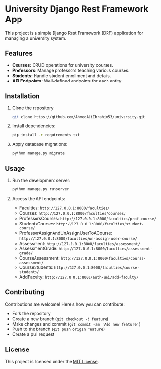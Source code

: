 # University Django Rest Framework App

This project is a simple Django Rest Framework (DRF) application for managing a university system.

## Features

- **Courses:** CRUD operations for university courses.
- **Professors:** Manage professors teaching various courses.
- **Students:** Handle student enrollment and details.
- **API Endpoints:** Well-defined endpoints for each entity.

## Installation

1. Clone the repository:
    ```bash
    git clone https://github.com/AhmedAliIbrahim53/university.git
    ```

2. Install dependencies:
    ```bash
    pip install -r requirements.txt
    ```

3. Apply database migrations:
    ```bash
    python manage.py migrate
    ```

## Usage

1. Run the development server:
    ```bash
    python manage.py runserver
    ```

2. Access the API endpoints:
   - Faculties: `http://127.0.0.1:8000/faculties/`
   - Courses: `http://127.0.0.1:8000/faculties/courses/`
   - ProfessorsCourses: `http://127.0.0.1:8000/faculties/prof-course/`
   - StudentsCourses: `http://127.0.0.1:8000/faculties/student-course/`
   - ProfessorAssignAndUnAssignUserToACourse: `http://127.0.0.1:8000/faculties/un-assign-user-course/`
   - Assessment: `http://127.0.0.1:8000/faculties/assessment/`
   - AssessmentGrade: `http://127.0.0.1:8000/faculties/assessment-grade/`
   - CourseAssessment: `http://127.0.0.1:8000/faculties/course-assessment/`
   - CourseStudents: `http://127.0.0.1:8000/faculties/course-students/`
   - AddFaculty: `http://127.0.0.1:8000/auth-uni/add-faculty/`

## Contributing

Contributions are welcome! Here's how you can contribute:
- Fork the repository
- Create a new branch (`git checkout -b feature`)
- Make changes and commit (`git commit -am 'Add new feature'`)
- Push to the branch (`git push origin feature`)
- Create a pull request

## License

This project is licensed under the [MIT License](LICENSE).

